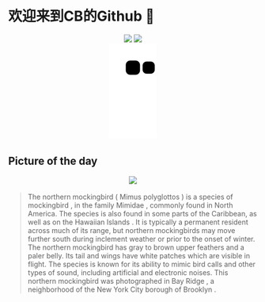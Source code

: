 
# 欢迎来到CB的Github 👋

<div align="center">
  <img height="137px" src="https://github-readme-stats.vercel.app/api?username=SuperCB&show_icons=true&theme=radical" />
  <img height="137px" src="https://github-readme-stats.vercel.app/api/top-langs/?username=SuperCB&hide_title=true&hide_border=true&layout=compact&langs_count=6&text_color=000&icon_color=fff" />
</div>


<div align="center">
    <img src="./contribution-snake/github-contribution-grid-snake.svg" />
</div>



## Picture of the day
<div align="center">
  <img width=400px src="https://upload.wikimedia.org/wikipedia/commons/thumb/6/6b/Mockingbird_in_Bay_Ridge_%2885082%29.jpg/600px-Mockingbird_in_Bay_Ridge_%2885082%29.jpg" />
</div>

>The  northern mockingbird  ( Mimus polyglottos ) is a species of  mockingbird , in the family  Mimidae , commonly found in North America. The species is also found in some parts of the Caribbean, as well as on the  Hawaiian Islands . It is typically a permanent  resident  across much of its range, but northern mockingbirds may move further south during inclement weather or prior to the onset of winter. The northern mockingbird has gray to brown upper feathers and a paler belly. Its tail and wings have white patches which are visible in flight. The species is known for its ability to mimic bird calls and other types of sound, including artificial and electronic noises. This northern mockingbird was photographed in  Bay Ridge , a neighborhood of the New York City borough of  Brooklyn .



